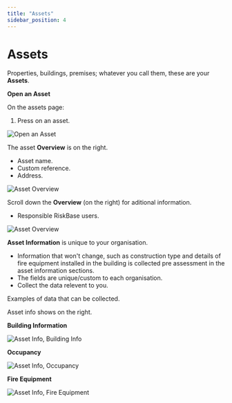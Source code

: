 ```yaml
---
title: "Assets"
sidebar_position: 4
---
```

# Assets

Properties, buildings, premises; whatever you call them, these are your **Assets**.

**Open an Asset**

On the assets page:

1. Press on an asset.

![Open an Asset](/img/support/app/assessments/assetspage.webp "Open an Asset")

The asset **Overview** is on the right.

* Asset name.
* Custom reference.
* Address.

![Asset Overview](/img/support/app/fields/assetoverview.webp "Asset Overview")

Scroll down the **Overview** (on the right) for aditional information.

* Responsible RiskBase users.

![Asset Overview](/img/support/app/fields/assetoverviewplus.webp "Asset Overview")



**Asset Information** is unique to your organisation.

* Information that won't change, such as construction type and details of fire equipment installed in the building is collected pre assessment in the asset information sections.
* The fields are unique/custom to each organisation.
* Collect the data relevent to you.

Examples of data that can be collected.

Asset info shows on the right.

**Building Information**

![Asset Info, Building Info](/img/support/app/fields/assetinfobuilding.webp "Asset Info, Building Info")

**Occupancy**

![Asset Info, Occupancy](/img/support/app/fields/assetinfooccupancy.webp "Asset Info, Occupancy")

**Fire Equipment**

![Asset Info, Fire Equipment](/img/support/app/fields/assetinfofire.webp "Asset Info, Fire Equipment")

